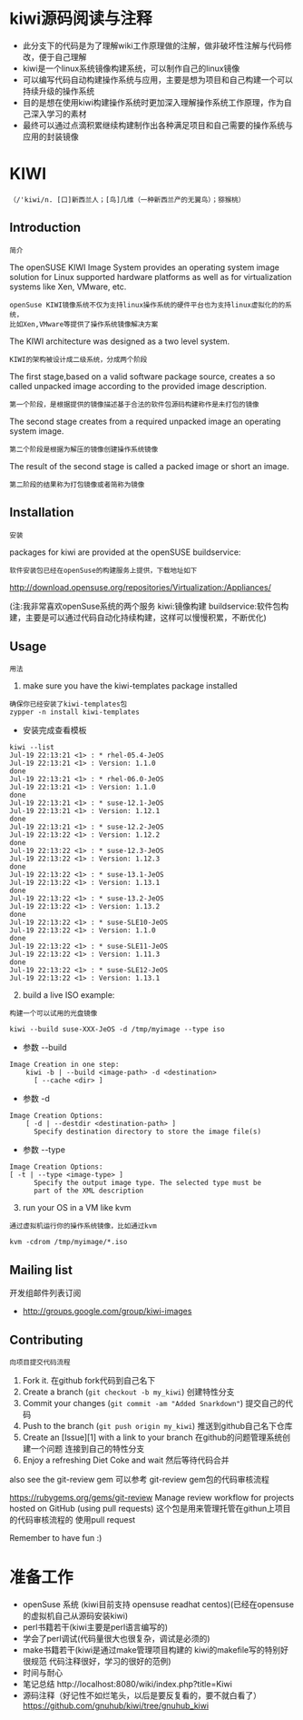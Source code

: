 kiwi源码阅读与注释
=====================

* 此分支下的代码是为了理解wiki工作原理做的注解，做非破坏性注解与代码修改，便于自己理解
* kiwi是一个linux系统镜像构建系统，可以制作自己的linux镜像
* 可以编写代码自动构建操作系统与应用，主要是想为项目和自己构建一个可以持续升级的操作系统
* 目的是想在使用kiwi构建操作系统时更加深入理解操作系统工作原理，作为自己深入学习的素材
* 最终可以通过点滴积累继续构建制作出各种满足项目和自己需要的操作系统与应用的封装镜像



KIWI
==================
```
（/'kiwi/n. [口]新西兰人；[鸟]几维（一种新西兰产的无翼鸟）；猕猴桃）
```

Introduction
------------
```
简介
```

The openSUSE KIWI Image System provides an operating
system image solution for Linux supported hardware platforms as
well as for virtualization systems like Xen, VMware, etc. 
```
openSuse KIWI镜像系统不仅为支持linux操作系统的硬件平台也为支持linux虚拟化的的系统，
比如Xen,VMware等提供了操作系统镜像解决方案
```

The KIWI architecture was designed as a two level system.
```
KIWI的架构被设计成二级系统，分成两个阶段
```

The first stage,based on a valid software package source, creates a so called 
unpacked image according to the provided image description.
```
第一个阶段，是根据提供的镜像描述基于合法的软件包源码构建称作是未打包的镜像
```

The second stage creates from a required unpacked image an
operating system image. 
```
第二个阶段是根据为解压的镜像创建操作系统镜像
```

The result of the second stage is called
a packed image or short an image.
```
第二阶段的结果称为打包镜像或者简称为镜像
```

Installation
------------
```
安装
```

packages for kiwi are provided at the openSUSE buildservice:
```
软件安装包已经在openSuse的构建服务上提供，下载地址如下
```
http://download.opensuse.org/repositories/Virtualization:/Appliances/

(注:我非常喜欢openSuse系统的两个服务 kiwi:镜像构建 buildservice:软件包构建，主要是可以通过代码自动化持续构建，这样可以慢慢积累，不断优化)

Usage
-----
```
用法
```


1. make sure you have the kiwi-templates package installed
```
确保你已经安装了kiwi-templates包
zypper -n install kiwi-templates
```
* 安装完成查看模板
```
kiwi --list
Jul-19 22:13:21 <1> : * rhel-05.4-JeOS
Jul-19 22:13:21 <1> : Version: 1.1.0                                                                                                                                                           done
Jul-19 22:13:21 <1> : * rhel-06.0-JeOS
Jul-19 22:13:21 <1> : Version: 1.1.0                                                                                                                                                           done
Jul-19 22:13:21 <1> : * suse-12.1-JeOS
Jul-19 22:13:21 <1> : Version: 1.12.1                                                                                                                                                          done
Jul-19 22:13:21 <1> : * suse-12.2-JeOS
Jul-19 22:13:22 <1> : Version: 1.12.2                                                                                                                                                          done
Jul-19 22:13:22 <1> : * suse-12.3-JeOS
Jul-19 22:13:22 <1> : Version: 1.12.3                                                                                                                                                          done
Jul-19 22:13:22 <1> : * suse-13.1-JeOS
Jul-19 22:13:22 <1> : Version: 1.13.1                                                                                                                                                          done
Jul-19 22:13:22 <1> : * suse-13.2-JeOS
Jul-19 22:13:22 <1> : Version: 1.13.2                                                                                                                                                          done
Jul-19 22:13:22 <1> : * suse-SLE10-JeOS
Jul-19 22:13:22 <1> : Version: 1.1.0                                                                                                                                                           done
Jul-19 22:13:22 <1> : * suse-SLE11-JeOS
Jul-19 22:13:22 <1> : Version: 1.11.3                                                                                                                                                          done
Jul-19 22:13:22 <1> : * suse-SLE12-JeOS
Jul-19 22:13:22 <1> : Version: 1.13.1        
```
2. build a live ISO example:
```
构建一个可以试用的光盘镜像
```

```
kiwi --build suse-XXX-JeOS -d /tmp/myimage --type iso
```
* 参数 --build
```
Image Creation in one step:
    kiwi -b | --build <image-path> -d <destination>
      [ --cache <dir> ]
```

* 参数 -d
```
Image Creation Options:
    [ -d | --destdir <destination-path> ]
      Specify destination directory to store the image file(s)
```
* 参数 --type
```
Image Creation Options:
[ -t | --type <image-type> ]
      Specify the output image type. The selected type must be
      part of the XML description
```

3. run your OS in a VM like kvm
```
通过虚拟机运行你的操作系统镜像，比如通过kvm
```

```
kvm -cdrom /tmp/myimage/*.iso
```

Mailing list
------------
开发组邮件列表订阅

*  http://groups.google.com/group/kiwi-images

Contributing
------------
```
向项目提交代码流程
```

1. Fork it. 在github fork代码到自己名下
2. Create a branch (`git checkout -b my_kiwi`) 创建特性分支
3. Commit your changes (`git commit -am "Added Snarkdown"`) 提交自己的代码
4. Push to the branch (`git push origin my_kiwi`) 推送到github自己名下仓库
5. Create an [Issue][1] with a link to your branch 在github的问题管理系统创建一个问题 连接到自己的特性分支
6. Enjoy a refreshing Diet Coke and wait 然后等待代码合并

also see the git-review gem 可以参考 git-review gem包的代码审核流程 

https://rubygems.org/gems/git-review
Manage review workflow for projects hosted on GitHub (using pull requests)
这个包是用来管理托管在githun上项目的代码审核流程的 使用pull request

Remember to have fun :)

准备工作
============
* openSuse 系统 (kiwi目前支持 opensuse readhat centos)(已经在opensuse的虚拟机自己从源码安装kiwi)
* perl书籍若干(kiwi主要是perl语言编写的)
* 学会了perl调试(代码量很大也很复杂，调试是必须的)
* make书籍若干(kiwi是通过make管理项目构建的 kiwi的makefile写的特别好 很规范 代码注释很好，学习的很好的范例)
* 时间与耐心
* 笔记总结 http://localhost:8080/wiki/index.php?title=Kiwi
* 源码注释（好记性不如烂笔头，以后是要反复看的，要不就白看了） https://github.com/gnuhub/kiwi/tree/gnuhub_kiwi
